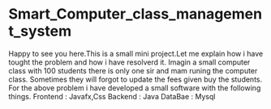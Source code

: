 # Smart_Computer_class_management_system
  Happy to see you here.This is a small mini project.Let me explain how i have tought the problem and how i have resolverd it.
  Imagin a small computer class with 100 students there is only one sir and mam runing the computer class.
  Sometimes they will forgot to update the fees given buy the students.
  For the above problem i have developed a small software with the following things.
  Frontend : Javafx,Css
  Backend  : Java
  DataBae  : Mysql
